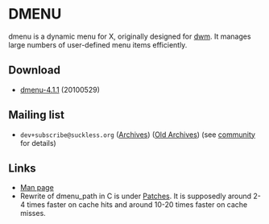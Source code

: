 DMENU
=====

dmenu is a dynamic menu for X, originally designed for
[dwm](http://dwm.suckless.org/). It manages large numbers of user-defined menu
items efficiently.


Download
--------

* [dmenu-4.1.1](http://dl.suckless.org/tools/dmenu-4.1.1.tar.gz) (20100529)


Mailing list
------------

* `dev+subscribe@suckless.org` ([Archives](http://lists.suckless.org/dev/)) 
([Old Archives](http://lists.suckless.org/dwm/)) (see [community](http://suckless.org/common/community/) for details)


Links
-----

* [Man page](http://man.suckless.org/tools/1/dmenu)
* Rewrite of dmenu_path in C is under [Patches](http://tools.suckless.org/dmenu/patches). It is supposedly around 2-4 times faster on cache hits and around 10-20 times faster on cache misses.
